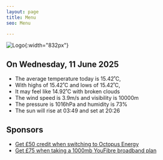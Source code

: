 ```yaml
---
layout: page
title: Menu
seo: Menu

---
```


![Logo](/images/logo.jpg){:width="832px"}

<!-- weather_marker starts -->
## On Wednesday, 11 June 2025

- The average temperature today is 15.42˚C,
- With highs of 15.42˚C and lows of 15.42˚C,
- It may feel like 14.92˚C with broken clouds
- The wind speed is 3.9m/s and visibility is 10000m
- The pressure is 1016hPa and humidity is 73%
- The sun will rise at 03:49 and set at 20:26

<!-- weather_marker ends -->

## Sponsors

- [Get £50 credit when switching to Octopus Energy](https://bit.ly/3oD1nnS)
- [Get £75 when taking a 1000mb YouFibre broadband plan](https://aklam.io/91zWhU?)
